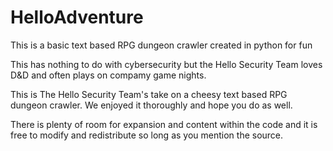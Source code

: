 # HelloAdventure
This is a basic text based RPG dungeon crawler created in python for fun

This has nothing to do with cybersecurity but the Hello Security Team loves D&D and often plays on compamy game nights.

This is The Hello Security Team's take on a cheesy text based RPG dungeon crawler. We enjoyed it thoroughly and hope you do as well.

There is plenty of room for expansion and content within the code and it is free to modify and redistribute so long as you mention the source.

